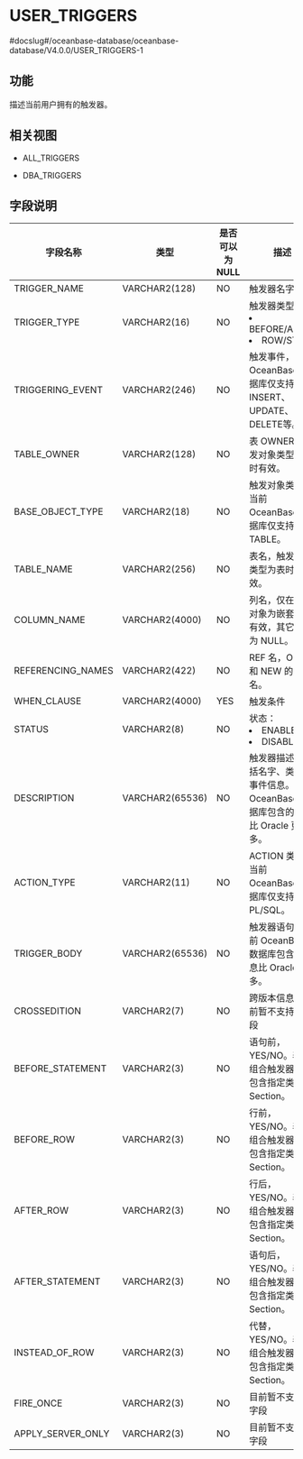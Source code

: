 USER_TRIGGERS 
==================================
#docslug#/oceanbase-database/oceanbase-database/V4.0.0/USER_TRIGGERS-1


功能 
-----------

描述当前用户拥有的触发器。

相关视图 
-------------

* ALL_TRIGGERS

  

* DBA_TRIGGERS

  




字段说明 
-------------



|     **字段名称**      |     **类型**      | **是否可以为 NULL** |                                                                  **描述**                                                                  |
|-------------------|-----------------|----------------|------------------------------------------------------------------------------------------------------------------------------------------|
| TRIGGER_NAME      | VARCHAR2(128)   | NO             | 触发器名字                                                                                                                                    |
| TRIGGER_TYPE      | VARCHAR2(16)    | NO             | 触发器类型： <li> BEFORE/AFTER   <li> ROW/STMT    |
| TRIGGERING_EVENT  | VARCHAR2(246)   | NO             | 触发事件，当前 OceanBase 数据库仅支持 INSERT、UPDATE、DELETE等。                                                                                          |
| TABLE_OWNER       | VARCHAR2(128)   | NO             | 表 OWNER，触发对象类型为表时有效。                                                                                                                     |
| BASE_OBJECT_TYPE  | VARCHAR2(18)    | NO             | 触发对象类型，当前 OceanBase 数据库仅支持 TABLE。                                                                                                        |
| TABLE_NAME        | VARCHAR2(256)   | NO             | 表名，触发对象类型为表时有效。                                                                                                                          |
| COLUMN_NAME       | VARCHAR2(4000)  | NO             | 列名，仅在触发对象为嵌套表时有效，其它情况为 NULL。                                                                                                             |
| REFERENCING_NAMES | VARCHAR2(422)   | NO             | REF 名，OLD 和 NEW 的别名。                                                                                                                     |
| WHEN_CLAUSE       | VARCHAR2(4000)  | YES            | 触发条件                                                                                                                                     |
| STATUS            | VARCHAR2(8)     | NO             | 状态： <li> ENABLE   <li> DISABLE              |
| DESCRIPTION       | VARCHAR2(65536) | NO             | 触发器描述，包括名字、类型、事件信息。当前 OceanBase 数据库包含的信息比 Oracle 更多。                                                                                     |
| ACTION_TYPE       | VARCHAR2(11)    | NO             | ACTION 类型，当前 OceanBase 数据库仅支持 PL/SQL。                                                                                                    |
| TRIGGER_BODY      | VARCHAR2(65536) | NO             | 触发器语句，当前 OceanBase 数据库包含的信息比 Oracle 更多。                                                                                                  |
| CROSSEDITION      | VARCHAR2(7)     | NO             | 跨版本信息。目前暂不支持该字段                                                                                                                          |
| BEFORE_STATEMENT  | VARCHAR2(3)     | NO             | 语句前，YES/NO。表示组合触发器是否包含指定类型的 Section。                                                                                                     |
| BEFORE_ROW        | VARCHAR2(3)     | NO             | 行前，YES/NO。表示组合触发器是否包含指定类型的 Section。                                                                                                      |
| AFTER_ROW         | VARCHAR2(3)     | NO             | 行后，YES/NO。表示组合触发器是否包含指定类型的 Section。                                                                                                      |
| AFTER_STATEMENT   | VARCHAR2(3)     | NO             | 语句后，YES/NO。表示组合触发器是否包含指定类型的 Section。                                                                                                     |
| INSTEAD_OF_ROW    | VARCHAR2(3)     | NO             | 代替，YES/NO。表示组合触发器是否包含指定类型的 Section。                                                                                                      |
| FIRE_ONCE         | VARCHAR2(3)     | NO             | 目前暂不支持该字段                                                                                                                                |
| APPLY_SERVER_ONLY | VARCHAR2(3)     | NO             | 目前暂不支持该字段                                                                                                                                |


